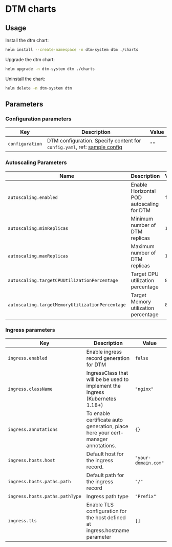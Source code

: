 # DTM charts

## Usage

Install the dtm chart:

```bash
helm install --create-namespace -n dtm-system dtm ./charts
```

Upgrade the dtm chart:

```bash
helm upgrade -n dtm-system dtm ./charts
```

Uninstall the chart:

```bash
helm delete -n dtm-system dtm
```

## Parameters

### Configuration parameters

| Key             | Description                                                                                                                           | Value |
|-----------------|---------------------------------------------------------------------------------------------------------------------------------------|-------|
| `configuration` | DTM configuration. Specify content for `config.yaml`, ref: [sample config](https://github.com/10antz-inc/pf-dtm/blob/main/conf.sample.yml) | `""`  |



### Autoscaling Parameters

| Name                                            | Description                               | Value   |
|-------------------------------------------------|-------------------------------------------|---------|
| `autoscaling.enabled`                           | Enable Horizontal POD autoscaling for DTM | `false` |
| `autoscaling.minReplicas`                       | Minimum number of DTM replicas            | `1`     |
| `autoscaling.maxReplicas`                       | Maximum number of DTM replicas            | `10`    |
| `autoscaling.targetCPUUtilizationPercentage`    | Target CPU utilization percentage         | `80`    |
| `autoscaling.targetMemoryUtilizationPercentage` | Target Memory utilization percentage      | `80`    |

### Ingress parameters

| Key                            | Description                                                                      | Value               |
|--------------------------------|----------------------------------------------------------------------------------|---------------------|
| `ingress.enabled`              | Enable ingress record generation for DTM                                         | `false`             |
| `ingress.className`            | IngressClass that will be be used to implement the Ingress (Kubernetes 1.18+)    | `"nginx"`           |
| `ingress.annotations`          | To enable certificate auto generation, place here your cert-manager annotations. | `{}`                |
| `ingress.hosts.host`           | Default host for the ingress record.                                             | `"your-domain.com"` |
| `ingress.hosts.paths.path`     | Default path for the ingress record                                              | `"/"`               |
| `ingress.hosts.paths.pathType` | Ingress path type                                                                | `"Prefix"`          |
| `ingress.tls`                  | Enable TLS configuration for the host defined at ingress.hostname parameter      | `[]`                |
